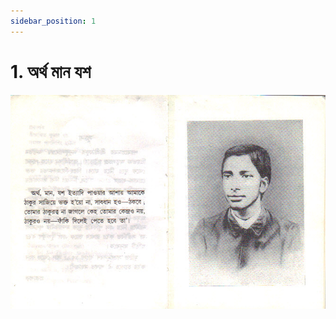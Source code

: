 ```yaml
---
sidebar_position: 1
---
```



# 1.   অর্থ মান যশ

![অর্থ মান যশ](../../../static/img/bengali/verse1.png)